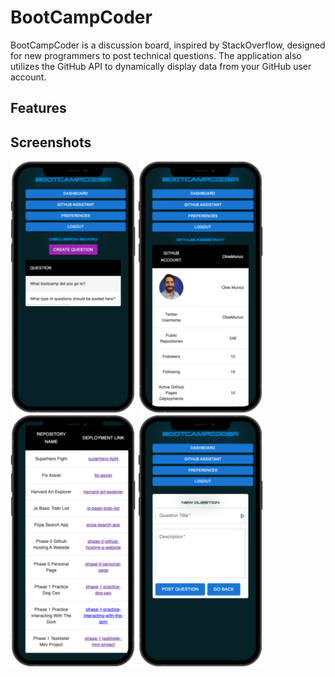# BootCampCoder
BootCampCoder is a discussion board, inspired by StackOverflow, designed for new programmers to post technical questions. The application also utilizes the GitHub API to dynamically display data from your GitHub user account.

## Features

## Screenshots
<div>
<a href="#"><img src="https://github.com/ObieMunoz/BootCampCoder/blob/main/assets/bcc-discussion-board.png" width="200" /></a>
<a href="#"><img src="https://github.com/ObieMunoz/BootCampCoder/blob/main/assets/bcc-github-info.png" width="200" /></a>
<a href="#"><img src="https://github.com/ObieMunoz/BootCampCoder/blob/main/assets/bcc-github-deployments.png" width="200" /></a>
<a href="#"><img src="https://github.com/ObieMunoz/BootCampCoder/blob/main/assets/bcc-new-question.png" width="200" /></a>
</div>
